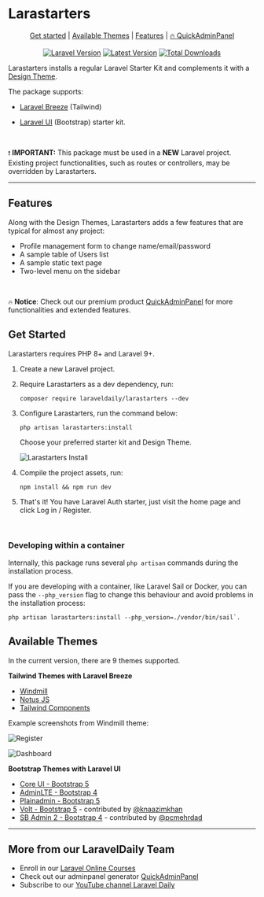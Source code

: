 # Larastarters

<div align="center">
    <p align="center">
        <a href="#get-started">Get started</a> |
        <a href="#available-themes">Available Themes</a> |
        <a href="#features">Features</a> |
        <a href="https://quickadminpanel.com" target="_blank">🔥 QuickAdminPanel</a>
            <br/> <br/>
        <a href="https://packagist.org/packages/LaravelDaily/Larastarters"><img alt="Laravel Version" src="https://img.shields.io/static/v1?label=laravel&message=%E2%89%A59.0&color=0078BE&logo=laravel&style=flat-square"></a>
        <a href="https://packagist.org/packages/LaravelDaily/Larastarters"><img alt="Latest Version" src="https://img.shields.io/packagist/v/LaravelDaily/Larastarters"></a>
        <a href="https://packagist.org/packages/LaravelDaily/Larastarters"><img alt="Total Downloads" src="https://img.shields.io/packagist/dt/LaravelDaily/Larastarters"></a>
  </p>
</div>

Larastarters installs a regular Laravel Starter Kit and complements it with a [Design Theme](#available-themes).

The package supports:

- [Laravel Breeze](https://github.com/laravel/breeze) (Tailwind)

- [Laravel UI](https://github.com/laravel/ui) (Bootstrap) starter kit.

<br/>

` ❗ ` **IMPORTANT:**  This package must be used in a **NEW** Laravel project. Existing project functionalities, such as routes or controllers, may be overridden by Larastarters.

---

## Features

Along with the Design Themes, Larastarters adds a few features that are typical for almost any project:

- Profile management form to change name/email/password
- A sample table of Users list
- A sample static text page
- Two-level menu on the sidebar

<br/>

` 🔥 ` **Notice**: Check out our premium product [QuickAdminPanel](https://quickadminpanel.com) for more functionalities and extended features.

## Get Started

Larastarters requires PHP 8+ and Laravel 9+.

1. Create a new Laravel project.

2. Require Larastarters as a dev dependency, run:

    ```shell
    composer require laraveldaily/larastarters --dev
    ```

3. Configure Larastarters, run the command below:

    ```shell
    php artisan larastarters:install
    ```

    Choose your preferred starter kit and Design Theme.

    ![Larastarters Install](https://laraveldaily.com/uploads/2023/02/220314313-d3055051-3997-427d-98df-8bc7bbd34dd7.png)

4. Compile the project assets, run:

    ```shell
    npm install && npm run dev
    ```

5. That's it! You have Laravel Auth starter, just visit the home page and click Log in / Register.

<br/>

### Developing within a container

Internally, this package runs several `php artisan` commands during the installation process.

If you are developing with a container, like Laravel Sail or Docker, you can pass the `--php_version` flag to change this behaviour and avoid problems in the installation process:

```shell
php artisan larastarters:install --php_version=./vendor/bin/sail`.
```

## Available Themes

In the current version, there are 9 themes supported.

**Tailwind Themes with Laravel Breeze**

- [Windmill](https://windmillui.com/dashboard-html)
- [Notus JS](https://www.creative-tim.com/product/notus-js)
- [Tailwind Components](https://github.com/tailwindcomponents/dashboard)

Example screenshots from Windmill theme:

![Register](https://laraveldaily.com/wp-content/uploads/2021/10/Screenshot-2021-10-26-at-07.24.59.png)

![Dashboard](https://laraveldaily.com/wp-content/uploads/2021/10/Screenshot-2021-10-26-at-07.25.32.png)

**Bootstrap Themes with Laravel UI**

- [Core UI - Bootstrap 5](https://coreui.io/)
- [AdminLTE - Bootstrap 4](https://adminlte.io/)
- [Plainadmin - Bootstrap 5](https://plainadmin.com/)
- [Volt - Bootstrap 5](https://demo.themesberg.com/volt/) - contributed by [@knaazimkhan](https://github.com/knaazimkhan)
- [SB Admin 2 - Bootstrap 4](https://startbootstrap.github.io/startbootstrap-sb-admin-2/) - contributed by [@pcmehrdad](https://github.com/pcmehrdad)

---

## More from our LaravelDaily Team

- Enroll in our [Laravel Online Courses](https://laraveldaily.com/courses)
- Check out our adminpanel generator [QuickAdminPanel](https://quickadminpanel.com)
- Subscribe to our [YouTube channel Laravel Daily](https://www.youtube.com/channel/UCTuplgOBi6tJIlesIboymGA)
